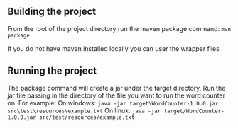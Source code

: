 ## Building the project
From the root of the project directory run the maven package command:
`mvn package`

If you do not have maven installed locally you can user the wrapper files

## Running the project

The package command will create a jar under the target directory. Run the jar file passing in the directory of the file you want to run the word counter on. For example:
On windows: ```java -jar target\WordCounter-1.0.0.jar src\test\resources\example.txt```
On linux: ```java -jar target/WordCounter-1.0.0.jar src/test/resources/example.txt```


